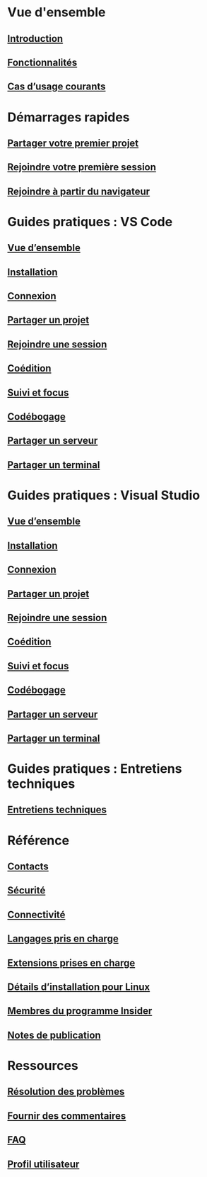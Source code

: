 <!-- markdownlint-disable MD022 MD025 -->
# Vue d'ensemble
## [Introduction](index.md)
## [Fonctionnalités](overview/features.md)
## [Cas d’usage courants](reference/use-cases.md)
# Démarrages rapides
## [Partager votre premier projet](quickstart/share.md)
## [Rejoindre votre première session](quickstart/join.md)
## [Rejoindre à partir du navigateur](quickstart/browser-join.md)
# Guides pratiques : VS Code
## [Vue d’ensemble](use/vscode.md)
## [Installation](use/vscode.md#installation)
## [Connexion](use/vscode.md#sign-in)
## [Partager un projet](use/vscode.md#share-a-project)
## [Rejoindre une session](use/vscode.md#join-a-collaboration-session)
## [Coédition](use/vscode.md#co-editing)
## [Suivi et focus](use/vscode.md#following)
## [Codébogage](use/vscode.md#co-debugging)
## [Partager un serveur](use/vscode.md#share-a-server)
## [Partager un terminal](use/vscode.md#share-a-terminal)
# Guides pratiques : Visual Studio
## [Vue d’ensemble](use/vs.md)
## [Installation](use/vs.md#installation)
## [Connexion](use/vs.md#sign-in)
## [Partager un projet](use/vs.md#share-a-project)
## [Rejoindre une session](use/vs.md#join-a-collaboration-session)
## [Coédition](use/vs.md#co-editing)
## [Suivi et focus](use/vs.md#following)
## [Codébogage](use/vs.md#co-debugging)
## [Partager un serveur](use/vs.md#share-a-server)
## [Partager un terminal](use/vs.md#share-a-terminal)
# Guides pratiques : Entretiens techniques
## [Entretiens techniques](use/technical-interviews.md)
# Référence
## [Contacts](reference/contacts.md)
## [Sécurité](reference/security.md)
## [Connectivité](reference/connectivity.md)
## [Langages pris en charge](reference/platform-support.md)
## [Extensions prises en charge](reference/extensions.md)


## [Détails d’installation pour Linux](reference/linux.md)
## [Membres du programme Insider](reference/insiders.md)
## [Notes de publication](https://aka.ms/vsls-releases)
# Ressources
## [Résolution des problèmes](troubleshooting.md)
## [Fournir des commentaires](support.md)
## [FAQ](faq.md)
## [Profil utilisateur](user-profile.md)
